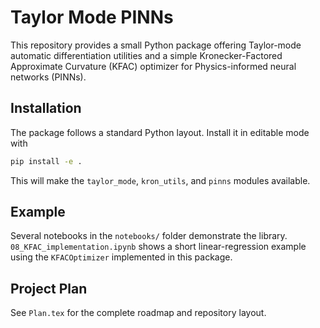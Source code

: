 # Taylor Mode PINNs

This repository provides a small Python package offering
Taylor-mode automatic differentiation utilities and a simple
Kronecker-Factored Approximate Curvature (KFAC) optimizer for
Physics-informed neural networks (PINNs).

## Installation

The package follows a standard Python layout.  Install it in editable mode
with

```bash
pip install -e .
```

This will make the `taylor_mode`, `kron_utils`, and `pinns` modules
available.

## Example

Several notebooks in the `notebooks/` folder demonstrate the library.
`08_KFAC_implementation.ipynb` shows a short linear-regression example using
the `KFACOptimizer` implemented in this package.

## Project Plan

See `Plan.tex` for the complete roadmap and repository layout.
